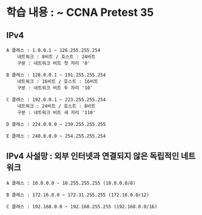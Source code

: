 학습 내용 : ~ CCNA Pretest 35
=============

## IPv4  

	A 클래스 : 1.0.0.1 ~ 126.255.255.254 
		네트워크 : 8비트 / 호스트 : 24비트
		구분 : 네트워크 비트 첫 자리 '0'

	B 클래스 : 128.0.0.1 ~ 191.255.255.254
		네트워크 : 16비트 / 호스트 : 16비트
		구분 : 네트워크 비트 두 자리 '10'

	C 클래스 : 192.0.0.1 ~ 223.255.255.254
		네트워크 : 24비트 / 호스트 : 8비트
		구분 : 네트워크 비트 세 자리 '110'

	D 클래스 : 224.0.0.0 ~ 239.255.255.255

	E 클래스 : 240.0.0.0 ~ 254.255.255.254

## IPv4 사설망 : 외부 인터넷과 연결되지 않은 독립적인 네트워크  

	A 클래스 : 10.0.0.0 ~ 10.255.255.255 (10.0.0.0/8)

	B 클래스 : 172.16.0.0 ~ 172.31.255.255 (172.16.0.0/12) 

	C 클래스 : 192.168.0.0 ~ 192.168.255.255 (192.168.0.0/16)
